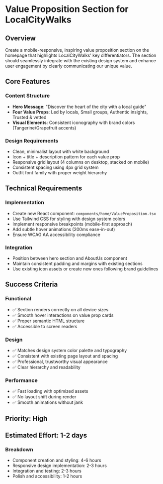 # Value Proposition Section for LocalCityWalks

## Overview

Create a mobile-responsive, inspiring value proposition section on the homepage that highlights LocalCityWalks' key differentiators. The section should seamlessly integrate with the existing design system and enhance user engagement by clearly communicating our unique value.

## Core Features

### Content Structure

- **Hero Message**: "Discover the heart of the city with a local guide"
- **Four Value Props**: Led by locals, Small groups, Authentic insights, Trusted & vetted
- **Visual Elements**: Consistent iconography with brand colors (Tangerine/Grapefruit accents)

### Design Requirements

- Clean, minimalist layout with white background
- Icon + title + description pattern for each value prop
- Responsive grid layout (4 columns on desktop, stacked on mobile)
- Consistent spacing using 4px grid system
- Outfit font family with proper weight hierarchy

## Technical Requirements

### Implementation

- Create new React component: `components/home/ValueProposition.tsx`
- Use Tailwind CSS for styling with design system colors
- Implement responsive breakpoints (mobile-first approach)
- Add subtle hover animations (200ms ease-in-out)
- Ensure WCAG AA accessibility compliance

### Integration

- Position between hero section and AboutUs component
- Maintain consistent padding and margins with existing sections
- Use existing icon assets or create new ones following brand guidelines

## Success Criteria

### Functional

- ✅ Section renders correctly on all device sizes
- ✅ Smooth hover interactions on value prop cards
- ✅ Proper semantic HTML structure
- ✅ Accessible to screen readers

### Design

- ✅ Matches design system color palette and typography
- ✅ Consistent with existing page layout and spacing
- ✅ Professional, trustworthy visual appearance
- ✅ Clear hierarchy and readability

### Performance

- ✅ Fast loading with optimized assets
- ✅ No layout shift during render
- ✅ Smooth animations without jank

## Priority: High

## Estimated Effort: 1-2 days

### Breakdown

- Component creation and styling: 4-6 hours
- Responsive design implementation: 2-3 hours
- Integration and testing: 2-3 hours
- Polish and accessibility: 1-2 hours
